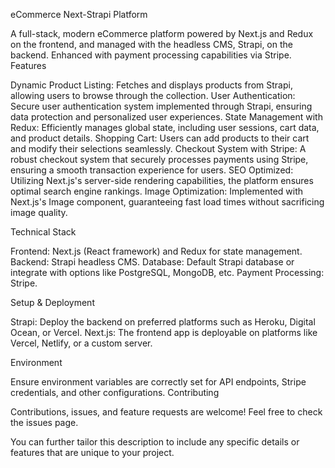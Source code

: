 eCommerce Next-Strapi Platform

A full-stack, modern eCommerce platform powered by Next.js and Redux on the frontend, and managed with the headless CMS, Strapi, on the backend. Enhanced with payment processing capabilities via Stripe.
Features

  Dynamic Product Listing: Fetches and displays products from Strapi, allowing users to browse through the collection.
  User Authentication: Secure user authentication system implemented through Strapi, ensuring data protection and personalized user experiences.
  State Management with Redux: Efficiently manages global state, including user sessions, cart data, and product details.
  Shopping Cart: Users can add products to their cart and modify their selections seamlessly.
  Checkout System with Stripe: A robust checkout system that securely processes payments using Stripe, ensuring a smooth transaction experience for users.
  SEO Optimized: Utilizing Next.js's server-side rendering capabilities, the platform ensures optimal search engine rankings.
  Image Optimization: Implemented with Next.js's Image component, guaranteeing fast load times without sacrificing image quality.

Technical Stack

  Frontend: Next.js (React framework) and Redux for state management.
  Backend: Strapi headless CMS.
  Database: Default Strapi database or integrate with options like PostgreSQL, MongoDB, etc.
  Payment Processing: Stripe.

Setup & Deployment

  Strapi: Deploy the backend on preferred platforms such as Heroku, Digital Ocean, or Vercel.
  Next.js: The frontend app is deployable on platforms like Vercel, Netlify, or a custom server.

Environment

Ensure environment variables are correctly set for API endpoints, Stripe credentials, and other configurations.
Contributing

Contributions, issues, and feature requests are welcome! Feel free to check the issues page.

You can further tailor this description to include any specific details or features that are unique to your project.
